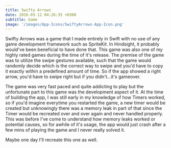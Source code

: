 ```yaml
---
title: Swifty Arrows
date: 2016-03-12 04:26:35 +0300
subtitle: Game
image: '/images/App-Icons/SwiftyArrows-App-Icon.png'
---
```


Swifty Arrows was a game that I made entirely in Swift with no use of any game development framework such as SpriteKit. In Hindsight, it probably would've been beneficial to have done that. This game was also one of my highly rated games during the time of it's release. The premise of the game was to utilize the swipe gestures available, such that the game would randomly decide which is the correct way to swipe and you'd have to copy it exactly within a predefined amount of time. So if the app showed a right arrow, you'd have to swipe right but if you didn't...it's gameover.

The game was very fast paced and quite addicting to play but the unfortunate part to this game was the development aspect of it. At the time of building the app, I was still early in my knowledge of how Timers worked, so if you'd imagine everytime you restarted the game, a new timer would be created but unknowingly there was a memory leak in part of that since the Timer would be recreated over and over again and never handled properly. This was before I've come to understand how memory leaks worked or potential causes, so for awhile of it's usage, the app would just crash after a few mins of playing the game and I never really solved it.

Maybe one day I'll recreate this one as well.